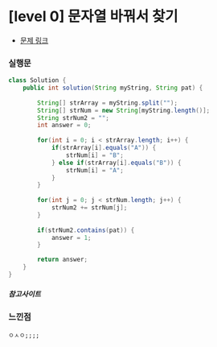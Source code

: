 # [level 0] 문자열 바꿔서 찾기

* [문제 링크](https://school.programmers.co.kr/learn/courses/30/lessons/181864)


### 실행문
```java
class Solution {
    public int solution(String myString, String pat) {
        
        String[] strArray = myString.split("");        
        String[] strNum = new String[myString.length()];
        String strNum2 = "";
        int answer = 0;
        
        for(int i = 0; i < strArray.length; i++) {
            if(strArray[i].equals("A")) {
                strNum[i] = "B";
            } else if(strArray[i].equals("B")) {
                strNum[i] = "A";
            }
        }
        
        for(int j = 0; j < strNum.length; j++) {
            strNum2 += strNum[j];
        }
        
        if(strNum2.contains(pat)) {
            answer = 1;
        }

        return answer;
    }
}
```


##### 참고사이트


### 느낀점
```
ㅇㅅㅇ;;;;
``` 